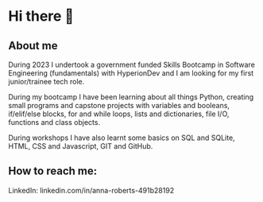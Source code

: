 # Hi there 👋

## About me
During 2023 I undertook a government funded Skills Bootcamp in Software Engineering (fundamentals) with HyperionDev and I am looking for my first junior/trainee tech role.

During my bootcamp I have been learning about all things Python, creating small programs and capstone projects with variables and booleans, if/elif/else blocks, for and while loops, lists and dictionaries, file I/O, functions and class objects.

During workshops I have also learnt some basics on SQL and SQLite, HTML, CSS and Javascript, GIT and GitHub.

## How to reach me:

LinkedIn: linkedin.com/in/anna-roberts-491b28192

